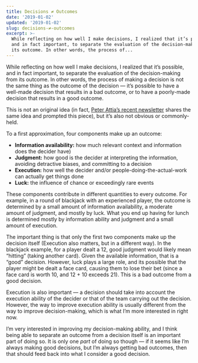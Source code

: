 ```yaml
---
title: Decisions ≠ Outcomes
date: '2019-01-02'
updated: '2019-01-02'
slug: decisions-≠-outcomes
excerpt: >-
  While reflecting on how well I make decisions, I realized that it’s possible,
  and in fact important, to separate the evaluation of the decision-making from
  its outcome. In other words, the process of...
---
```



While reflecting on how well I make decisions, I realized that it’s possible, and in fact important, to separate the evaluation of the decision-making from its outcome. In other words, the process of making a decision is not the same thing as the outcome of the decision — it’s possible to have a well-made decision that results in a bad outcome, or to have a poorly-made decision that results in a good outcome.

This is not an original idea (in fact, [Peter Attia’s recent newsletter](https://us15.campaign-archive.com/?u=21bc5f75235505c27ce465f90&id=d568d21161) shares the same idea and prompted this piece), but it’s also not obvious or commonly-held.

To a first approximation, four components make up an outcome:

* **Information availability:** how much relevant context and information does the decider have)
* **Judgment:** how good is the decider at interpreting the information, avoiding detractive biases, and committing to a decision
* **Execution:** how well the decider and/or people-doing-the-actual-work can actually get things done
* **Luck:** the influence of chance or exceedingly rare events

These components contribute in different quantities to every outcome. For example, in a round of blackjack with an experienced player, the outcome is determined by a small amount of information availability, a moderate amount of judgment, and mostly by luck. What you end up having for lunch is determined mostly by information ability and judgment and a small amount of execution.

The important thing is that only the first two components make up the decision itself (Execution also matters, but in a different way). In the blackjack example, for a player dealt a 12, good judgment would likely mean “hitting” (taking another card). Given the available information, that is a “good” decision. However, luck plays a large role, and its possible that the player might be dealt a face card, causing them to lose their bet (since a face card is worth 10, and 12 + 10 exceeds 21). This is a bad outcome from a good decision.

Execution is also important — a decision should take into account the execution ability of the decider or that of the team carrying out the decision. However, the way to improve execution ability is usually different from the way to improve decision-making, which is what I’m more interested in right now.

I’m very interested in improving my decision-making ability, and I think being able to separate an outcome from a decision itself is an important part of doing so. It is only one _part_ of doing so though — if it seems like I’m always making good decisions, but I’m always getting bad outcomes, then that should feed back into what I consider a good decision.